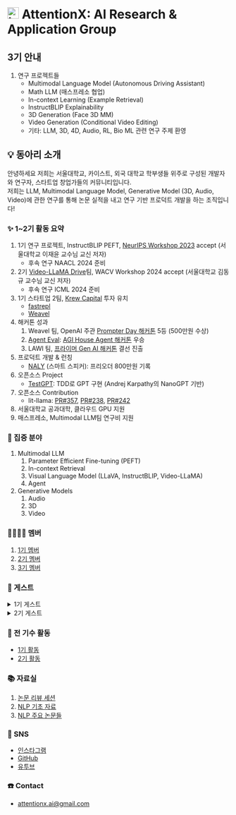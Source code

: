 # <img width="26" alt="image" src="https://i.ibb.co/jJJV9fs/1686903632416.jpg"> AttentionX: AI Research & Application Group 

## 3기 안내
1. 연구 프로젝트들
    - Multimodal Language Model (Autonomous Driving Assistant)
    - Math LLM (매스프레소 협업)
    - In-context Learning (Example Retrieval)
    - InstructBLIP Explainability
    - 3D Generation (Face 3D MM)
    - Video Generation (Conditional Video Editing)
    - 기타: LLM, 3D, 4D, Audio, RL, Bio ML 관련 연구 주제 환영

## 💡 동아리 소개
안녕하세요 저희는 서울대학교, 카이스트, 외국 대학교 학부생들 위주로 구성된 개발자와 연구자, 스타트업 창업가들의 커뮤니티입니다.   
저희는 LLM, Multimodal Language Model, Generative Model (3D, Audio, Video)에 관한 연구를 통해 논문 실적을 내고 연구 기반 프로덕트 개발을 하는 조직입니다!


### ✨ 1~2기 활동 요약
1. 1기 연구 프로젝트, InstructBLIP PEFT, [NeurIPS Workshop 2023](https://neurips2023-enlsp.github.io/accepted_papers.html#:~:text=Parameter%2DEfficient%20Fine%2Dtuning%20of%20InstructBLIP%20for%20Visual%20Reasoning%20Tasks) accept (서울대학교 이재윤 교수님 교신 저자)
   - 후속 연구 NAACL 2024 준비
2. 2기 [Video-LLaMA Drive](https://github.com/sungyeonparkk/vision-assistant-for-driving)팀, WACV Workshop 2024 accept (서울대학교 김동규 교수님 교신 저자)
   - 후속 연구 ICML 2024 준비
3. 1기 스타트업 2팀, [Krew Capital](https://krewcapital.com/) 투자 유치
   - [fastrepl](https://fastrepl.com)
   - [Weavel](https://www.promptmodel.run)
4. 해커톤 성과
   1. Weavel 팀, OpenAI 주관 [Prompter Day 해커톤](https://www.prompterday.com/main) 5등 (500만원 수상)
   2. [Agent Eval](https://www.youtube.com/watch?v=sjEMBY3Ngbk): [AGI House Agent 해커톤](https://partiful.com/e/I4oVKOY4DXEG5Bn9U61h) 우승
   3. LAWI 팀, [프라이머 Gen AI 해커톤](https://www.newswire.co.kr/newsRead.php?no=965386) 결선 진출
5. 프로덕트 개발 & 런칭
   - [NALY](https://disquiet.io/@marc/makerlog/8017) (스마트 스피커): 프리오더 800만원 기록
6. 오픈소스 Project
    - [TestGPT](https://github.com/AttentionX/testGPT): TDD로 GPT 구현 (Andrej Karpathy의 NanoGPT 기반)
7. 오픈소스 Contribution
   - lit-llama: [PR#357](https://github.com/Lightning-AI/lit-llama/pull/357), [PR#238](https://github.com/Lightning-AI/lit-llama/pull/238), [PR#242](https://github.com/Lightning-AI/lit-llama/pull/242)
8. 서울대학교 공과대학, 클라우드 GPU 지원
9. 매스프레소, Multimodal LLM팀 연구비 지원

### 👀 집중 분야
1. Multimodal LLM
    1. Parameter Efficient Fine-tuning (PEFT)
    2. In-context Retrieval
    3. Visual Language Model (LLaVA, InstructBLIP, Video-LLaMA)
    4. Agent
3. Generative Models
    1. Audio
    2. 3D
    3. Video

### 👨‍👨‍👧‍👧 멤버
1. [1기 멤버](https://eager-rest-e73.notion.site/AttentionX-1-1fd7b9c8efb0422c969c877c8d1c09c4?pvs=4)
2. [2기 멤버](https://eager-rest-e73.notion.site/AttentionX-2-fd86468a8dbd436dab29ef10f5553da1?pvs=4)
3. [3기 멤버](https://eager-rest-e73.notion.site/AttentionX-3-936500ae929c487b82bb5d5cbbedd07f?pvs=74)

### 🤵 게스트
<details>
<summary>1기 게스트</summary>
  1. <a href="https://wrtn.ai/">뤼튼</a> 이세영 대표님
    <br>
  2. <a href="https://www.learners.company/">팀러너스</a> 맹주성 대표님
    <br>
  3. <a href="https://www.ringleplus.com/ko/student/landing/team">링글</a> 이성파 대표님
</details>
<details>
<summary>2기 게스트</summary>
    1. Krew Capital 송민재님, 민병훈님 <br>
    2. Neuralkind 김준희님 <br>
    3. 띵스플로우 윤희상님 <br>
    4. 코르카 이태호님 <br>
    5. 뤼튼 현지웅님 <br>
    6. 해치랩스 김민석님
</details>

### 🔖 전 기수 활동
- [1기 활동](https://eager-rest-e73.notion.site/1-e41e8583e724455ca1959d24332246e5?pvs=4)
- [2기 활동](https://eager-rest-e73.notion.site/2-142fe495a46c4875bc1bef11ac2739f6?pvs=4)

### 📚 자료실
1. [논문 리뷰 세션](https://skillful-houseboat-70c.notion.site/Study-Sessions-614371ce36a64c318b6c6bf3980f4467)
2. [NLP 기초 자료](https://skillful-houseboat-70c.notion.site/NLP-0cf2ffe5cc2542a4a6edd9f8e86fb4ef)
3. [NLP 주요 논문들](https://skillful-houseboat-70c.notion.site/e805b63e1f304c53aed49b4b177d6019?v=22d6287722c341a3a0936638e73534b8)


### 💬 SNS
- [인스타그램](https://www.instagram.com/attentionx.ai/)
- [GitHub](https://github.com/AttentionX)
- [유투브](https://www.youtube.com/@attentionx)


### ☎️ Contact
- attentionx.ai@gmail.com
